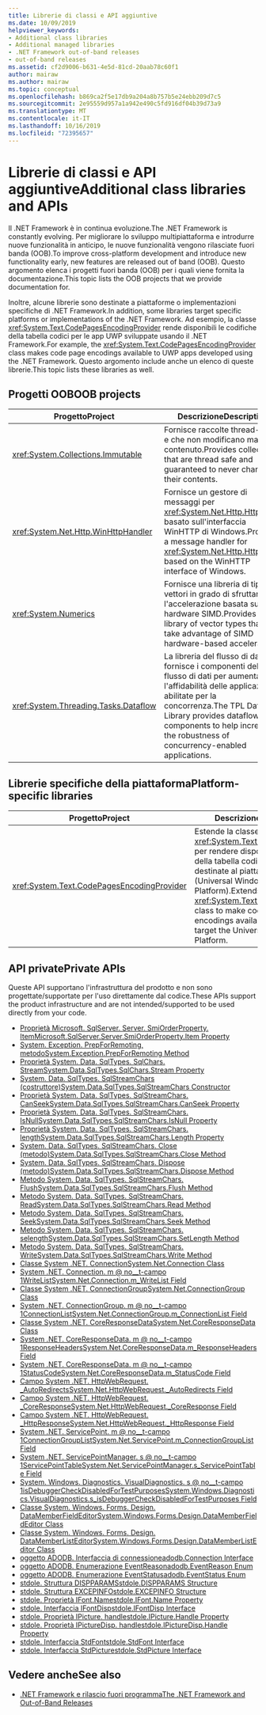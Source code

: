 ```yaml
---
title: Librerie di classi e API aggiuntive
ms.date: 10/09/2019
helpviewer_keywords:
- Additional class libraries
- Additional managed libraries
- .NET Framework out-of-band releases
- out-of-band releases
ms.assetid: cf2d9006-b631-4e5d-81cd-20aab78c60f1
author: mairaw
ms.author: mairaw
ms.topic: conceptual
ms.openlocfilehash: b869ca2f5e17db9a204a8b757b5e24ebb209d7c5
ms.sourcegitcommit: 2e95559d957a1a942e490c5fd916df04b39d73a9
ms.translationtype: MT
ms.contentlocale: it-IT
ms.lasthandoff: 10/16/2019
ms.locfileid: "72395657"
---
```

# <a name="additional-class-libraries-and-apis"></a><span data-ttu-id="85565-102">Librerie di classi e API aggiuntive</span><span class="sxs-lookup"><span data-stu-id="85565-102">Additional class libraries and APIs</span></span>

<span data-ttu-id="85565-103">Il .NET Framework è in continua evoluzione.</span><span class="sxs-lookup"><span data-stu-id="85565-103">The .NET Framework is constantly evolving.</span></span> <span data-ttu-id="85565-104">Per migliorare lo sviluppo multipiattaforma e introdurre nuove funzionalità in anticipo, le nuove funzionalità vengono rilasciate fuori banda (OOB).</span><span class="sxs-lookup"><span data-stu-id="85565-104">To improve cross-platform development and introduce new functionality early, new features are released out of band (OOB).</span></span> <span data-ttu-id="85565-105">Questo argomento elenca i progetti fuori banda (OOB) per i quali viene fornita la documentazione.</span><span class="sxs-lookup"><span data-stu-id="85565-105">This topic lists the OOB projects that we provide documentation for.</span></span>  
  
<span data-ttu-id="85565-106">Inoltre, alcune librerie sono destinate a piattaforme o implementazioni specifiche di .NET Framework.</span><span class="sxs-lookup"><span data-stu-id="85565-106">In addition, some libraries target specific platforms or implementations of the .NET Framework.</span></span> <span data-ttu-id="85565-107">Ad esempio, la classe <xref:System.Text.CodePagesEncodingProvider> rende disponibili le codifiche della tabella codici per le app UWP sviluppate usando il .NET Framework.</span><span class="sxs-lookup"><span data-stu-id="85565-107">For example, the <xref:System.Text.CodePagesEncodingProvider> class makes code page encodings available to UWP apps developed using the .NET Framework.</span></span> <span data-ttu-id="85565-108">Questo argomento include anche un elenco di queste librerie.</span><span class="sxs-lookup"><span data-stu-id="85565-108">This topic lists these libraries as well.</span></span>  
  
## <a name="oob-projects"></a><span data-ttu-id="85565-109">Progetti OOB</span><span class="sxs-lookup"><span data-stu-id="85565-109">OOB projects</span></span>
  
| <span data-ttu-id="85565-110">Progetto</span><span class="sxs-lookup"><span data-stu-id="85565-110">Project</span></span> | <span data-ttu-id="85565-111">Descrizione</span><span class="sxs-lookup"><span data-stu-id="85565-111">Description</span></span> |  
| ------- | ----------- |  
| <xref:System.Collections.Immutable> | <span data-ttu-id="85565-112">Fornisce raccolte thread-safe e che non modificano mai il contenuto.</span><span class="sxs-lookup"><span data-stu-id="85565-112">Provides collections that are thread safe and guaranteed to never change their contents.</span></span> |
| <xref:System.Net.Http.WinHttpHandler> | <span data-ttu-id="85565-113">Fornisce un gestore di messaggi per <xref:System.Net.Http.HttpClient> basato sull'interfaccia WinHTTP di Windows.</span><span class="sxs-lookup"><span data-stu-id="85565-113">Provides a message handler for <xref:System.Net.Http.HttpClient> based on the WinHTTP interface of Windows.</span></span> |
| <xref:System.Numerics> | <span data-ttu-id="85565-114">Fornisce una libreria di tipi di vettori in grado di sfruttare l'accelerazione basata su hardware SIMD.</span><span class="sxs-lookup"><span data-stu-id="85565-114">Provides a library of vector types that can take advantage of SIMD hardware-based acceleration.</span></span>| 
| <xref:System.Threading.Tasks.Dataflow> | <span data-ttu-id="85565-115">La libreria del flusso di dati TPL fornisce i componenti del flusso di dati per aumentare l'affidabilità delle applicazioni abilitate per la concorrenza.</span><span class="sxs-lookup"><span data-stu-id="85565-115">The TPL Dataflow Library provides dataflow components to help increase the robustness of concurrency-enabled applications.</span></span> |  

## <a name="platform-specific-libraries"></a><span data-ttu-id="85565-116">Librerie specifiche della piattaforma</span><span class="sxs-lookup"><span data-stu-id="85565-116">Platform-specific libraries</span></span>
  
| <span data-ttu-id="85565-117">Progetto</span><span class="sxs-lookup"><span data-stu-id="85565-117">Project</span></span> | <span data-ttu-id="85565-118">Descrizione</span><span class="sxs-lookup"><span data-stu-id="85565-118">Description</span></span> |  
| ------- | ----------- |  
| <xref:System.Text.CodePagesEncodingProvider> | <span data-ttu-id="85565-119">Estende la classe <xref:System.Text.EncodingProvider> per rendere disponibili le codifiche della tabella codici per le app destinate al piattaforma UWP (Universal Windows Platform).</span><span class="sxs-lookup"><span data-stu-id="85565-119">Extends the <xref:System.Text.EncodingProvider> class to make code page encodings available to apps that target the Universal Windows Platform.</span></span> |  
  
## <a name="private-apis"></a><span data-ttu-id="85565-120">API private</span><span class="sxs-lookup"><span data-stu-id="85565-120">Private APIs</span></span>  

<span data-ttu-id="85565-121">Queste API supportano l'infrastruttura del prodotto e non sono progettate/supportate per l'uso direttamente dal codice.</span><span class="sxs-lookup"><span data-stu-id="85565-121">These APIs support the product infrastructure and are not intended/supported to be used directly from your code.</span></span>  
  
* [<span data-ttu-id="85565-122">Proprietà Microsoft. SqlServer. Server. SmiOrderProperty. Item</span><span class="sxs-lookup"><span data-stu-id="85565-122">Microsoft.SqlServer.Server.SmiOrderProperty.Item Property</span></span>](microsoft.sqlserver.server.smiorderproperty.item.md)
* [<span data-ttu-id="85565-123">System. Exception. PrepForRemoting, metodo</span><span class="sxs-lookup"><span data-stu-id="85565-123">System.Exception.PrepForRemoting Method</span></span>](system.exception.prepforremoting.md)
* [<span data-ttu-id="85565-124">Proprietà System. Data. SqlTypes. SqlChars. Stream</span><span class="sxs-lookup"><span data-stu-id="85565-124">System.Data.SqlTypes.SqlChars.Stream Property</span></span>](system.data.sqltypes.sqlchars.stream.md)
* [<span data-ttu-id="85565-125">System. Data. SqlTypes. SqlStreamChars (costruttore)</span><span class="sxs-lookup"><span data-stu-id="85565-125">System.Data.SqlTypes.SqlStreamChars Constructor</span></span>](system.data.sqltypes.sqlstreamchars.-ctor.md)
* [<span data-ttu-id="85565-126">Proprietà System. Data. SqlTypes. SqlStreamChars. CanSeek</span><span class="sxs-lookup"><span data-stu-id="85565-126">System.Data.SqlTypes.SqlStreamChars.CanSeek Property</span></span>](system.data.sqltypes.sqlstreamchars.canseek.md)
* [<span data-ttu-id="85565-127">Proprietà System. Data. SqlTypes. SqlStreamChars. IsNull</span><span class="sxs-lookup"><span data-stu-id="85565-127">System.Data.SqlTypes.SqlStreamChars.IsNull Property</span></span>](system.data.sqltypes.sqlstreamchars.isnull.md)
* [<span data-ttu-id="85565-128">Proprietà System. Data. SqlTypes. SqlStreamChars. length</span><span class="sxs-lookup"><span data-stu-id="85565-128">System.Data.SqlTypes.SqlStreamChars.Length Property</span></span>](system.data.sqltypes.sqlstreamchars.length.md)
* [<span data-ttu-id="85565-129">System. Data. SqlTypes. SqlStreamChars. Close (metodo)</span><span class="sxs-lookup"><span data-stu-id="85565-129">System.Data.SqlTypes.SqlStreamChars.Close Method</span></span>](system.data.sqltypes.sqlstreamchars.close.md)
* [<span data-ttu-id="85565-130">System. Data. SqlTypes. SqlStreamChars. Dispose (metodo)</span><span class="sxs-lookup"><span data-stu-id="85565-130">System.Data.SqlTypes.SqlStreamChars.Dispose Method</span></span>](system.data.sqltypes.sqlstreamchars.dispose.md)
* [<span data-ttu-id="85565-131">Metodo System. Data. SqlTypes. SqlStreamChars. Flush</span><span class="sxs-lookup"><span data-stu-id="85565-131">System.Data.SqlTypes.SqlStreamChars.Flush Method</span></span>](system.data.sqltypes.sqlstreamchars.flush.md)
* [<span data-ttu-id="85565-132">Metodo System. Data. SqlTypes. SqlStreamChars. Read</span><span class="sxs-lookup"><span data-stu-id="85565-132">System.Data.SqlTypes.SqlStreamChars.Read Method</span></span>](system.data.sqltypes.sqlstreamchars.read.md)
* [<span data-ttu-id="85565-133">Metodo System. Data. SqlTypes. SqlStreamChars. Seek</span><span class="sxs-lookup"><span data-stu-id="85565-133">System.Data.SqlTypes.SqlStreamChars.Seek Method</span></span>](system.data.sqltypes.sqlstreamchars.seek.md)
* [<span data-ttu-id="85565-134">Metodo System. Data. SqlTypes. SqlStreamChars. selength</span><span class="sxs-lookup"><span data-stu-id="85565-134">System.Data.SqlTypes.SqlStreamChars.SetLength Method</span></span>](system.data.sqltypes.sqlstreamchars.setlength.md)
* [<span data-ttu-id="85565-135">Metodo System. Data. SqlTypes. SqlStreamChars. Write</span><span class="sxs-lookup"><span data-stu-id="85565-135">System.Data.SqlTypes.SqlStreamChars.Write Method</span></span>](system.data.sqltypes.sqlstreamchars.write.md)
* [<span data-ttu-id="85565-136">Classe System .NET. Connection</span><span class="sxs-lookup"><span data-stu-id="85565-136">System.Net.Connection Class</span></span>](connection.md)
* [<span data-ttu-id="85565-137">System .NET. Connection. m @ no__t-campo 1WriteList</span><span class="sxs-lookup"><span data-stu-id="85565-137">System.Net.Connection.m\_WriteList Field</span></span>](m_writelist.md)
* [<span data-ttu-id="85565-138">Classe System .NET. ConnectionGroup</span><span class="sxs-lookup"><span data-stu-id="85565-138">System.Net.ConnectionGroup Class</span></span>](connectiongroup.md)
* [<span data-ttu-id="85565-139">System .NET. ConnectionGroup. m @ no__t-campo 1ConnectionList</span><span class="sxs-lookup"><span data-stu-id="85565-139">System.Net.ConnectionGroup.m\_ConnectionList Field</span></span>](m_connectionlist.md)
* [<span data-ttu-id="85565-140">Classe System .NET. CoreResponseData</span><span class="sxs-lookup"><span data-stu-id="85565-140">System.Net.CoreResponseData Class</span></span>](coreresponsedata.md)
* [<span data-ttu-id="85565-141">System .NET. CoreResponseData. m @ no__t-campo 1ResponseHeaders</span><span class="sxs-lookup"><span data-stu-id="85565-141">System.Net.CoreResponseData.m\_ResponseHeaders Field</span></span>](coreresponsedata_m_responseheaders.md)
* [<span data-ttu-id="85565-142">System .NET. CoreResponseData. m @ no__t-campo 1StatusCode</span><span class="sxs-lookup"><span data-stu-id="85565-142">System.Net.CoreResponseData.m\_StatusCode Field</span></span>](coreresponsedata_m_statuscode.md)
* [<span data-ttu-id="85565-143">Campo System .NET. HttpWebRequest. \_AutoRedirects</span><span class="sxs-lookup"><span data-stu-id="85565-143">System.Net.HttpWebRequest.\_AutoRedirects Field</span></span>](_autoredirects.md)
* [<span data-ttu-id="85565-144">Campo System .NET. HttpWebRequest. \_CoreResponse</span><span class="sxs-lookup"><span data-stu-id="85565-144">System.Net.HttpWebRequest.\_CoreResponse Field</span></span>](httpwebrequest__coreresponse.md)
* [<span data-ttu-id="85565-145">Campo System .NET. HttpWebRequest. \_HttpResponse</span><span class="sxs-lookup"><span data-stu-id="85565-145">System.Net.HttpWebRequest.\_HttpResponse Field</span></span>](_httpresponse.md)
* [<span data-ttu-id="85565-146">System .NET. ServicePoint. m @ no__t-campo 1ConnectionGroupList</span><span class="sxs-lookup"><span data-stu-id="85565-146">System.Net.ServicePoint.m\_ConnectionGroupList Field</span></span>](m_connectiongrouplist.md)
* [<span data-ttu-id="85565-147">System .NET. ServicePointManager. s @ no__t-campo 1ServicePointTable</span><span class="sxs-lookup"><span data-stu-id="85565-147">System.Net.ServicePointManager.s\_ServicePointTable Field</span></span>](s_servicepointtable.md)
* [<span data-ttu-id="85565-148">System. Windows. Diagnostics. VisualDiagnostics. s @ no__t-campo 1isDebuggerCheckDisabledForTestPurposes</span><span class="sxs-lookup"><span data-stu-id="85565-148">System.Windows.Diagnostics.VisualDiagnostics.s\_isDebuggerCheckDisabledForTestPurposes Field</span></span>](s-isdebuggercheckdisabledfortestpurposes-field.md)
* [<span data-ttu-id="85565-149">Classe System. Windows. Forms. Design. DataMemberFieldEditor</span><span class="sxs-lookup"><span data-stu-id="85565-149">System.Windows.Forms.Design.DataMemberFieldEditor Class</span></span>](datamemberfieldeditor-class.md)
* [<span data-ttu-id="85565-150">Classe System. Windows. Forms. Design. DataMemberListEditor</span><span class="sxs-lookup"><span data-stu-id="85565-150">System.Windows.Forms.Design.DataMemberListEditor Class</span></span>](datamemberlisteditor-class.md)
* [<span data-ttu-id="85565-151">oggetto ADODB. Interfaccia di connessione</span><span class="sxs-lookup"><span data-stu-id="85565-151">adodb.Connection Interface</span></span>](adodb.connection.md)
* [<span data-ttu-id="85565-152">oggetto ADODB. Enumerazione EventReason</span><span class="sxs-lookup"><span data-stu-id="85565-152">adodb.EventReason Enum</span></span>](adodb.eventreasonenum.md)
* [<span data-ttu-id="85565-153">oggetto ADODB. Enumerazione EventStatus</span><span class="sxs-lookup"><span data-stu-id="85565-153">adodb.EventStatus Enum</span></span>](adodb.eventstatusenum.md)
* [<span data-ttu-id="85565-154">stdole. Struttura DISPPARAMS</span><span class="sxs-lookup"><span data-stu-id="85565-154">stdole.DISPPARAMS Structure</span></span>](stdole.dispparams.md)
* [<span data-ttu-id="85565-155">stdole. Struttura EXCEPINFO</span><span class="sxs-lookup"><span data-stu-id="85565-155">stdole.EXCEPINFO Structure</span></span>](stdole.excepinfo.md)
* [<span data-ttu-id="85565-156">stdole. Proprietà IFont.Name</span><span class="sxs-lookup"><span data-stu-id="85565-156">stdole.IFont.Name Property</span></span>](stdole.ifont.name.md)
* [<span data-ttu-id="85565-157">stdole. Interfaccia IFontDisp</span><span class="sxs-lookup"><span data-stu-id="85565-157">stdole.IFontDisp Interface</span></span>](stdole.ifontdisp.md)
* [<span data-ttu-id="85565-158">stdole. Proprietà IPicture. handle</span><span class="sxs-lookup"><span data-stu-id="85565-158">stdole.IPicture.Handle Property</span></span>](stdole.ipicture.handle.md)
* [<span data-ttu-id="85565-159">stdole. Proprietà IPictureDisp. handle</span><span class="sxs-lookup"><span data-stu-id="85565-159">stdole.IPictureDisp.Handle Property</span></span>](stdole.ipicturedisp.handle.md)
* [<span data-ttu-id="85565-160">stdole. Interfaccia StdFont</span><span class="sxs-lookup"><span data-stu-id="85565-160">stdole.StdFont Interface</span></span>](stdole.stdfont.md)
* [<span data-ttu-id="85565-161">stdole. Interfaccia StdPicture</span><span class="sxs-lookup"><span data-stu-id="85565-161">stdole.StdPicture Interface</span></span>](stdole.stdpicture.md)
  
## <a name="see-also"></a><span data-ttu-id="85565-162">Vedere anche</span><span class="sxs-lookup"><span data-stu-id="85565-162">See also</span></span>

* [<span data-ttu-id="85565-163">.NET Framework e rilascio fuori programma</span><span class="sxs-lookup"><span data-stu-id="85565-163">The .NET Framework and Out-of-Band Releases</span></span>](../get-started/the-net-framework-and-out-of-band-releases.md)
